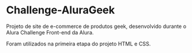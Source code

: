 # Challenge-AluraGeek


Projeto de site de e-commerce de produtos geek, desenvolvido durante o Alura Challenge Front-end da Alura.


Foram utilizados na primeira etapa do projeto HTML e CSS.


